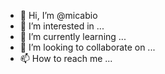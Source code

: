 - 👋 Hi, I’m @micabio
- 👀 I’m interested in ...
- 🌱 I’m currently learning ...
- 💞️ I’m looking to collaborate on ...
- 📫 How to reach me ...

<!---
micabio/micabio is a ✨ special ✨ repository because its `README.md` (this file) appears on your GitHub profile.
You can click the Preview link to take a look at your changes.
--->
